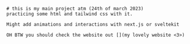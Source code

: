     # this is my main project atm (24th of march 2023)
    practicing some html and tailwind css with it. 

    Might add animations and interactions with next.js or sveltekit 

    OH BTW you should check the website out [](my lovely website <3>)